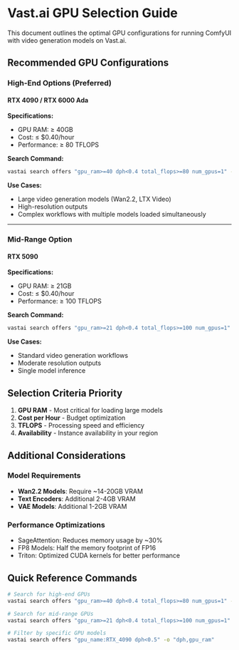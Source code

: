 # Vast.ai GPU Selection Guide

This document outlines the optimal GPU configurations for running ComfyUI with video generation models on Vast.ai.

## Recommended GPU Configurations

### High-End Options (Preferred)

#### RTX 4090 / RTX 6000 Ada
**Specifications:**
- GPU RAM: ≥ 40GB
- Cost: ≤ $0.40/hour
- Performance: ≥ 80 TFLOPS

**Search Command:**
```bash
vastai search offers "gpu_ram>=40 dph<0.4 total_flops>=80 num_gpus=1" -o "dph,gpu_ram"
```

**Use Cases:**
- Large video generation models (Wan2.2, LTX Video)
- High-resolution outputs
- Complex workflows with multiple models loaded simultaneously

---

### Mid-Range Option

#### RTX 5090
**Specifications:**
- GPU RAM: ≥ 21GB
- Cost: ≤ $0.40/hour
- Performance: ≥ 100 TFLOPS

**Search Command:**
```bash
vastai search offers "gpu_ram>=21 dph<0.4 total_flops>=100 num_gpus=1" -o "dph,gpu_ram"
```

**Use Cases:**
- Standard video generation workflows
- Moderate resolution outputs
- Single model inference

## Selection Criteria Priority

1. **GPU RAM** - Most critical for loading large models
2. **Cost per Hour** - Budget optimization
3. **TFLOPS** - Processing speed and efficiency
4. **Availability** - Instance availability in your region

## Additional Considerations

### Model Requirements
- **Wan2.2 Models**: Require ~14-20GB VRAM
- **Text Encoders**: Additional 2-4GB VRAM
- **VAE Models**: Additional 1-2GB VRAM

### Performance Optimizations
- SageAttention: Reduces memory usage by ~30%
- FP8 Models: Half the memory footprint of FP16
- Triton: Optimized CUDA kernels for better performance

## Quick Reference Commands

```bash
# Search for high-end GPUs
vastai search offers "gpu_ram>=40 dph<0.4 total_flops>=80 num_gpus=1" -o "dph,gpu_ram"

# Search for mid-range GPUs
vastai search offers "gpu_ram>=21 dph<0.4 total_flops>=100 num_gpus=1" -o "dph,gpu_ram"

# Filter by specific GPU models
vastai search offers "gpu_name:RTX_4090 dph<0.5" -o "dph,gpu_ram"
```


